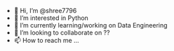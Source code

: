 - 👋 Hi, I’m @shree7796
- 👀 I’m interested in Python
- 🌱 I’m currently learning/working on Data Engineering
- 💞️ I’m looking to collaborate on ??
- 📫 How to reach me ...

<!---
shree7796/shree7796 is a ✨ special ✨ repository because its `README.md` (this file) appears on your GitHub profile.
You can click the Preview link to take a look at your changes.
--->
